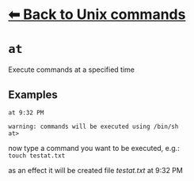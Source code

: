 # [⬅ Back	to Unix commands](unix.md)
# `at`
Execute commands at a specified time

## Examples
`at 9:32 PM`
```
warning: commands will be executed using /bin/sh
at>
```

now type a command you want to be executed, e.g.:\
`touch testat.txt`

as an effect it will be created file _testat.txt_ at 9:32 PM
